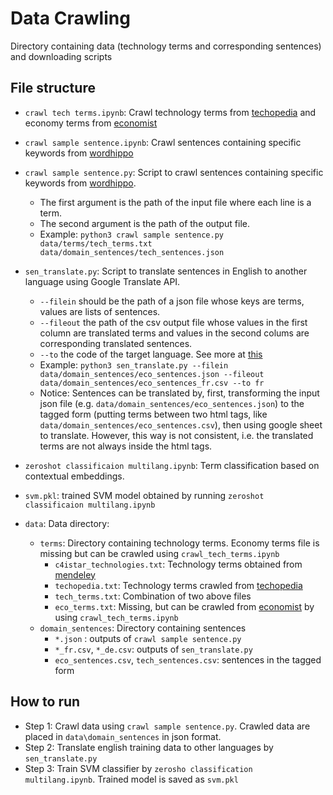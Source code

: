 
# Data Crawling
Directory containing data (technology terms and corresponding sentences) and downloading scripts  
## File structure
- `crawl tech terms.ipynb`: Crawl technology terms from [techopedia](https://www.techopedia.com/) and economy terms from [economist](https://www.economist.com/economics-a-to-z)
- `crawl sample sentence.ipynb`: Crawl sentences containing specific keywords from [wordhippo](www.wordhippo.com)
-  `crawl sample sentence.py`: Script to crawl sentences containing specific keywords from [wordhippo](www.wordhippo.com). 
	- The first argument is the path of the input file where each line is a term. 
	- The second argument is the path of the output file.
	- Example: `python3 crawl sample sentence.py data/terms/tech_terms.txt data/domain_sentences/tech_sentences.json`

- `sen_translate.py`: Script to translate sentences in English to another language using Google Translate API. 
	- `--filein` should be the path of a json file whose keys are terms, values are lists of sentences.
	- `--fileout` the path of the csv output file whose values in the first column are translated terms and  values in the second colums are corresponding translated sentences.
	-  `--to` the code of the target language. See more at [this](https://cloud.google.com/translate/docs/languages) 
	-  Example: `python3 sen_translate.py --filein data/domain_sentences/eco_sentences.json --fileout data/domain_sentences/eco_sentences_fr.csv --to fr`
	- Notice: Sentences can be translated by, first, transforming the input json file (e.g. `data/domain_sentences/eco_sentences.json`) to the tagged form (putting terms between two html tags, like `data/domain_sentences/eco_sentences.csv`), then using google sheet to translate. However, this way is not consistent, i.e. the translated terms are not always inside the html tags.
- `zeroshot classificaion multilang.ipynb`: Term classification based on contextual embeddings.
- `svm.pkl`: trained SVM model obtained by running `zeroshot classificaion multilang.ipynb`
- `data`: Data directory:
	- `terms`: Directory containing technology terms. Economy terms file is missing but can be crawled using `crawl_tech_terms.ipynb`
		- `c4istar_technologies.txt`: Technology terms obtained from [mendeley](https://data.mendeley.com/datasets/88g8kcwj9r/1)
		- `techopedia.txt`: Technology terms crawled from [techopedia](https://www.techopedia.com/) 
		- `tech_terms.txt`: Combination of two above files
		- `eco_terms.txt`: Missing, but can be crawled from [economist](https://www.economist.com/economics-a-to-z) by using `crawl_tech_terms.ipynb`
	- `domain_sentences`: Directory containing sentences
		- `*.json` : outputs of `crawl sample sentence.py`
		- `*_fr.csv`, `*_de.csv`: outputs of `sen_translate.py`
		- `eco_sentences.csv`, `tech_sentences.csv`: sentences in the tagged form
	
## How to run 
- Step 1: Crawl data using `crawl sample sentence.py`. Crawled data are placed in `data\domain_sentences` in json format.
- Step 2: Translate english training data to other languages by `sen_translate.py`
- Step 3: Train SVM classifier by `zerosho classification multilang.ipynb`. Trained model is saved as `svm.pkl`